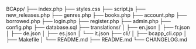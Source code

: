 BCApp/
├── index.php
├── styles.css
├── script.js
├── new_releases.php
├── genres.php
├── books.php
├── account.php
├── borrowed.php
├── login.php
├── register.php
├── admin.php
├── config.php
├── database.sql
├── translations/
│   ├── en.json
│   ├── fr.json
│   ├── de.json
│   ├── es.json
│   └── it.json
├── cli/
│   ├── bcapp_cli.cpp
│   ├── Makefile
│   └── README.md
├── README.md
└── CHANGELOG.md